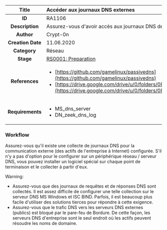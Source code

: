 | Title                       | Accéder aux journaux DNS externes         |
|:---------------------------:|:--------------------|
| **ID**                      | RA1106            |
| **Description**             | Assurez-vous d'avoir accès aux journaux DNS des communications externes   |
| **Author**                  | Crypt-0n       |
| **Creation Date**           | 11.06.2020 |
| **Category**                | Réseau      |
| **Stage**                   |[RS0001: Preparation](../Response_Stages/RS0001.md)| 
| **References** |<ul><li>[https://github.com/gamelinux/passivedns](https://github.com/gamelinux/passivedns)</li><li>[https://drive.google.com/drive/u/0/folders/0B5BuM3k0_mF3LXpnYVUtU091Vjg](https://drive.google.com/drive/u/0/folders/0B5BuM3k0_mF3LXpnYVUtU091Vjg)</li></ul>|
| **Requirements** |<ul><li>MS_dns_server</li><li>DN_zeek_dns_log</li></ul>|

### Workflow

Assurez-vous qu'il existe une collecte de journaux DNS pour la communication externe (des actifs de l'entreprise à Internet) configurée.
S'il n'y a pas d'option pour le configurer sur un périphérique réseau / serveur DNS, vous pouvez installer un logiciel spécial sur chaque point de terminaison et le collecter à partir d'eux. 

Warning:  

- Assurez-vous que des journaux de requêtes et de réponses DNS sont collectés. Il est assez difficile de configurer une telle collection sur le serveur DNS MS Windows et ISC BIND. Parfois, il est beaucoup plus facile d'utiliser des solutions tierces pour répondre à cette exigence.
- Assurez-vous que le trafic DNS vers les serveurs DNS externes (publics) est bloqué par le pare-feu de Bordure. De cette façon, les serveurs DNS d'entreprise sont le seul endroit où les actifs peuvent résoudre les noms de domaine.
